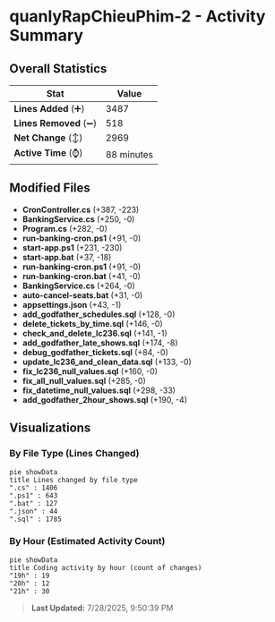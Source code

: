 # quanlyRapChieuPhim-2 - Activity Summary 

## Overall Statistics

| Stat                   | Value                                                             |
| ---------------------- | ----------------------------------------------------------------- |
| **Lines Added** (➕)   | 3487                                          |
| **Lines Removed** (➖) | 518                                        |
| **Net Change** (↕)    | 2969                |
| **Active Time** (⌚)   | 88 minutes |


## Modified Files
- **CronController.cs** (+387, -223)
- **BankingService.cs** (+250, -0)
- **Program.cs** (+282, -0)
- **run-banking-cron.ps1** (+91, -0)
- **start-app.ps1** (+231, -230)
- **start-app.bat** (+37, -18)
- **run-banking-cron.ps1** (+91, -0)
- **run-banking-cron.bat** (+41, -0)
- **BankingService.cs** (+264, -0)
- **auto-cancel-seats.bat** (+31, -0)
- **appsettings.json** (+43, -1)
- **add_godfather_schedules.sql** (+128, -0)
- **delete_tickets_by_time.sql** (+146, -0)
- **check_and_delete_lc236.sql** (+141, -1)
- **add_godfather_late_shows.sql** (+174, -8)
- **debug_godfather_tickets.sql** (+84, -0)
- **update_lc236_and_clean_data.sql** (+133, -0)
- **fix_lc236_null_values.sql** (+160, -0)
- **fix_all_null_values.sql** (+285, -0)
- **fix_datetime_null_values.sql** (+298, -33)
- **add_godfather_2hour_shows.sql** (+190, -4)

## Visualizations

### By File Type (Lines Changed)

```mermaid
pie showData
title Lines changed by file type
".cs" : 1406
".ps1" : 643
".bat" : 127
".json" : 44
".sql" : 1785
```

### By Hour (Estimated Activity Count)

```mermaid
pie showData
title Coding activity by hour (count of changes)
"19h" : 19
"20h" : 12
"21h" : 30
```


> **Last Updated:** 7/28/2025, 9:50:39 PM